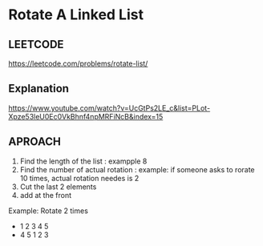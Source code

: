 # Rotate A Linked List

## LEETCODE 
https://leetcode.com/problems/rotate-list/ 
## Explanation 
https://www.youtube.com/watch?v=UcGtPs2LE_c&list=PLot-Xpze53leU0Ec0VkBhnf4npMRFiNcB&index=15

## APROACH 
1. Find the length of the list : exampple 8
2. Find the number of actual rotation :  example: if someone asks to rorate 10 times, actual rotation needes is 2
3. Cut the last 2 elements 
4. add at the front 

Example:
Rotate 2 times 
- 1 2 3 4 5
- 4 5 1 2 3

